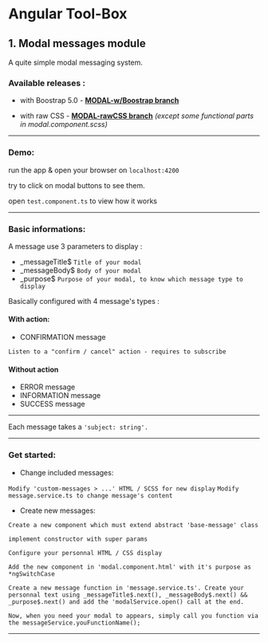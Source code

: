 # Angular Tool-Box

## 1. Modal messages module

A quite simple modal messaging system.

### Available releases : 

- with Boostrap 5.0 - [**MODAL-w/Boostrap branch**](https://github.com/LaurentLoi/Tool-Box/tree/MODAL-w/Bootstrap5)

- with raw CSS - [**MODAL-rawCSS branch**](https://github.com/LaurentLoi/Tool-Box/tree/MODAL-rawCSS)
*(except some functional parts in modal.component.scss)*

---
### Demo:

run the app & open your browser on `localhost:4200`

try to click on modal buttons to see them.

open `test.component.ts` to view how it works

---

### Basic informations:

A message use 3 parameters to display :
- _messageTitle$ `Title of your modal`
- _messageBody$ `Body of your modal`
- _purpose$ `Purpose of your modal, to know which message type to display`

Basically configured with 4 message's types :
#### With action: 
- CONFIRMATION message 

`Listen to a "confirm / cancel" action - requires to subscribe`

#### Without action
- ERROR message
- INFORMATION message
- SUCCESS message
---
Each message takes a `'subject: string'.`

---
### Get started:  
- Change included messages: 

`Modify 'custom-messages > ...' HTML / SCSS for new display`
`Modify message.service.ts to change message's content`

- Create new messages: 

`Create a new component which must extend abstract 'base-message' class`

`implement constructor with super params`

`Configure your personnal HTML / CSS display`

`Add the new component in 'modal.component.html' with it's purpose as *ngSwitchCase`

`Create a new message function in 'message.service.ts'. Create your personnal text using _messageTitle$.next(), _messageBody$.next() && _purpose$.next() and add the 'modalService.open() call at the end.`

`Now, when you need your modal to appears, simply call you function via the messageService.youFunctionName();`

---
